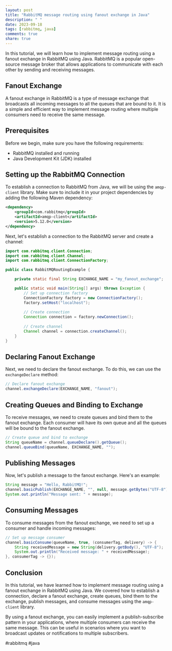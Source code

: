 ```yaml
---
layout: post
title: "RabbitMQ message routing using fanout exchange in Java"
description: " "
date: 2023-09-18
tags: [rabbitmq, java]
comments: true
share: true
---
```


In this tutorial, we will learn how to implement message routing using a fanout exchange in RabbitMQ using Java. RabbitMQ is a popular open-source message broker that allows applications to communicate with each other by sending and receiving messages.

## Fanout Exchange

A fanout exchange in RabbitMQ is a type of message exchange that broadcasts all incoming messages to all the queues that are bound to it. It is a simple and efficient way to implement message routing where multiple consumers need to receive the same message.

## Prerequisites

Before we begin, make sure you have the following requirements:

- RabbitMQ installed and running
- Java Development Kit (JDK) installed

## Setting up the RabbitMQ Connection

To establish a connection to RabbitMQ from Java, we will be using the `amqp-client` library. Make sure to include it in your project dependencies by adding the following Maven dependency:

```xml
<dependency>
    <groupId>com.rabbitmq</groupId>
    <artifactId>amqp-client</artifactId>
    <version>5.12.0</version>
</dependency>
```

Next, let's establish a connection to the RabbitMQ server and create a channel:

```java
import com.rabbitmq.client.Connection;
import com.rabbitmq.client.Channel;
import com.rabbitmq.client.ConnectionFactory;

public class RabbitMQRoutingExample {

    private static final String EXCHANGE_NAME = "my_fanout_exchange";

    public static void main(String[] args) throws Exception {
        // Set up connection factory
        ConnectionFactory factory = new ConnectionFactory();
        factory.setHost("localhost");
        
        // Create connection
        Connection connection = factory.newConnection();
        
        // Create channel
        Channel channel = connection.createChannel();
    }
}
```

## Declaring Fanout Exchange

Next, we need to declare the fanout exchange. To do this, we can use the `exchangeDeclare` method:

```java
// Declare fanout exchange
channel.exchangeDeclare(EXCHANGE_NAME, "fanout");
```

## Creating Queues and Binding to Exchange

To receive messages, we need to create queues and bind them to the fanout exchange. Each consumer will have its own queue and all the queues will be bound to the fanout exchange.

```java
// Create queue and bind to exchange
String queueName = channel.queueDeclare().getQueue();
channel.queueBind(queueName, EXCHANGE_NAME, "");
```

## Publishing Messages

Now, let's publish a message to the fanout exchange. Here's an example:

```java
String message = "Hello, RabbitMQ!";
channel.basicPublish(EXCHANGE_NAME, "", null, message.getBytes("UTF-8"));
System.out.println("Message sent: " + message);
```

## Consuming Messages

To consume messages from the fanout exchange, we need to set up a consumer and handle incoming messages:

```java
// Set up message consumer
channel.basicConsume(queueName, true, (consumerTag, delivery) -> {
    String receivedMessage = new String(delivery.getBody(), "UTF-8");
    System.out.println("Received message: " + receivedMessage);
}, consumerTag -> {});
```

## Conclusion

In this tutorial, we have learned how to implement message routing using a fanout exchange in RabbitMQ using Java. We covered how to establish a connection, declare a fanout exchange, create queues, bind them to the exchange, publish messages, and consume messages using the `amqp-client` library.

By using a fanout exchange, you can easily implement a publish-subscribe pattern in your applications, where multiple consumers can receive the same message. This can be useful in scenarios where you want to broadcast updates or notifications to multiple subscribers.

#rabbitmq #java